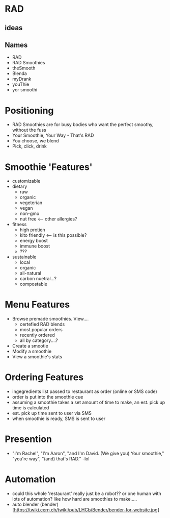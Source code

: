 # RAD
## ideas

## Names
* RAD
* RAD Smoothies
* theSmooth
* Blenda
* myDrank
* youThie
* yor smoothi

# Positioning
* RAD Smoothies are for busy bodies who want the perfect smoothy, without the fuss
* Your Smoothie, Your Way - That's RAD
* You choose, we blend
* Pick, click, drink

# Smoothie 'Features'
* customizable
* dietary  
    * raw
    * organic
    * vegeterian 
    * vegan 
    * non-gmo 
    * nut free <-- other allergies?
* fitness 
    * high protien
    * kito friendly <-- is this possible?
    * energy boost
    * immune boost
    * ???
* sustainable
    * local
    * organic
    * all-natural
    * carbon nuetral...?
    * compostable

# Menu Features
* Browse premade smoothies. View....
    * certefied RAD blends
    * most popular orders
    * recently ordered
    * all by category....?
* Create a smootie
* Modify a smoothie
* View a smoothie's stats

# Ordering Features
* ingegredients list passed to restaurant as order (online or SMS code)
* order is put into the smoothie cue 
* assuming a smoothie takes a set amount of time to make, an est. pick up time is calculated
* est. pick up time sent to user via SMS
* when smoothie is ready, SMS is sent to user

# Presention
* "I'm Rachel", "I'm Aaron", "and I'm David. (We give you) Your smoothie," "you're way", "(and) that's RAD." -lol

# Automation
* could this whole 'restaurant' really just be a robot?? or one human with lots of automation? like how hard are smoothies to make.....
* auto blender (bender)[https://twiki.cern.ch/twiki/pub/LHCb/Bender/bender-for-website.jpg]




